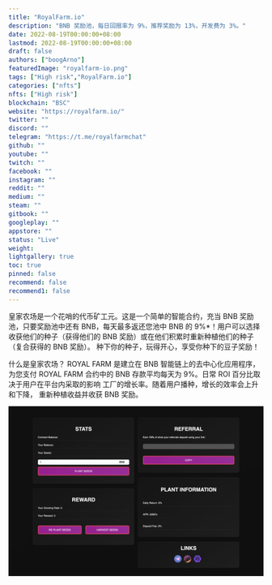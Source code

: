 ```yaml
---
title: "RoyalFarm.io"
description: "BNB 奖励池，每日回报率为 9%，推荐奖励为 13%，开发费为 3%。"
date: 2022-08-19T00:00:00+08:00
lastmod: 2022-08-19T00:00:00+08:00
draft: false
authors: ["boogArno"]
featuredImage: "royalfarm-io.png"
tags: ["High risk","RoyalFarm.io"]
categories: ["nfts"]
nfts: ["High risk"]
blockchain: "BSC"
website: "https://royalfarm.io/"
twitter: ""
discord: ""
telegram: "https://t.me/royalfarmchat"
github: ""
youtube: ""
twitch: ""
facebook: ""
instagram: ""
reddit: ""
medium: ""
steam: ""
gitbook: ""
googleplay: ""
appstore: ""
status: "Live"
weight: 
lightgallery: true
toc: true
pinned: false
recommend: false
recommend1: false
---
```

皇家农场是一个花哨的代币矿工元。这是一个简单的智能合约，充当 BNB 奖励池，只要奖励池中还有 BNB，每天最多返还您池中 BNB 的 9%*！用户可以选择收获他们的种子（获得他们的 BNB 奖励）或在他们积累时重新种植他们的种子（复合获得的 BNB 奖励）。
种下你的种子，玩得开心，享受你种下的豆子奖励！

什么是皇家农场？
ROYAL FARM 是建立在 BNB 智能链上的去中心化应用程序，为您支付
ROYAL FARM 合约中的 BNB 存款平均每天为 9%。日常
ROI 百分比取决于用户在平台内采取的影响
工厂的增长率。随着用户播种，增长的效率会上升和下降，
重新种植收益并收获 BNB 奖励。

![royalfarmio-dapp-high-risk-bsc-image1_8266b2eb46a20ce849201cbf1fa79993](royalfarmio-dapp-high-risk-bsc-image1_8266b2eb46a20ce849201cbf1fa79993.png)